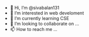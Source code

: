 - 👋 Hi, I’m @sivabalan131
- 👀 I’m interested in web develoment
- 🌱 I’m currently learning CSE
- 💞️ I’m looking to collaborate on ...
- 📫 How to reach me ...

<!---

Certainly, here's a sample self-introduction for a web developer:

Hello, I'm   Siva, and I'm a passionate web developer with a strong enthusiasm for creating engaging and functional online experiences,
I've had the opportunity to work on a diverse range of web projects and have honed my skills in both front-end.
--->
